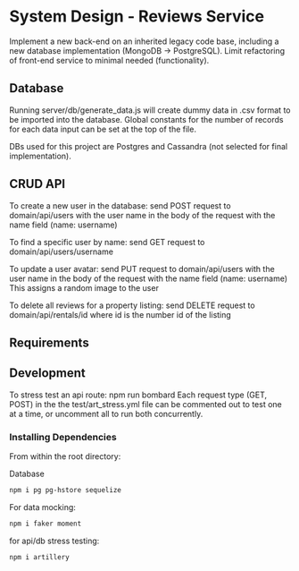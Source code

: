 # System Design - Reviews Service

Implement a new back-end on an inherited legacy code base, including a new database implementation (MongoDB -> PostgreSQL). Limit refactoring of front-end service to minimal needed (functionality).

## Database
Running server/db/generate_data.js will create dummy data in .csv format to be imported into the database. Global constants for the number of records for each data input can be set at the top of the file.

DBs used for this project are Postgres and Cassandra (not selected for final implementation).

## CRUD API
To create a new user in the database:
send POST request to domain/api/users with the user name in the body of the request with the name field (name: username)

To find a specific user by name:
send GET request to domain/api/users/username

To update a user avatar:
send PUT request to domain/api/users with the user name in the body of the request with the name field (name: username)
This assigns a random image to the user

To delete all reviews for a property listing:
send DELETE request to domain/api/rentals/id where id is the number id of the listing

## Requirements

## Development
To stress test an api route: npm run bombard
Each request type (GET, POST) in the the test/art_stress.yml file can be commented out to test one at a time, or uncomment all to run both concurrently.

### Installing Dependencies

From within the root directory:

Database

```sh
npm i pg pg-hstore sequelize

```

For data mocking:
```sh
npm i faker moment
```

for api/db stress testing:
```sh
npm i artillery
```
